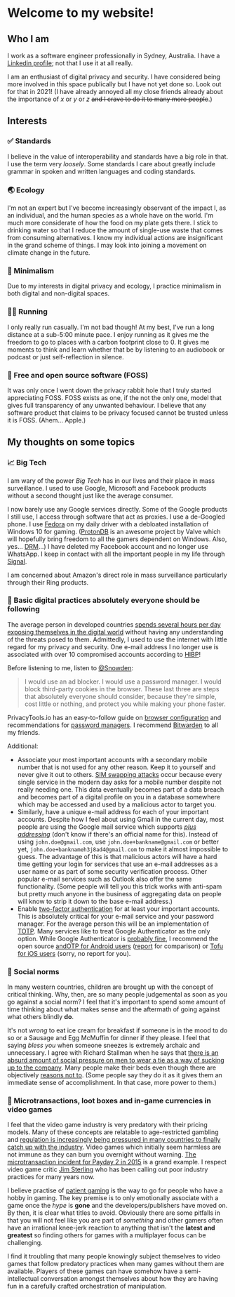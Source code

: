 # Welcome to my website!

## Who I am
I work as a software engineer professionally in Sydney, Australia. I have a [Linkedin profile](https://www.linkedin.com/in/kennyqin); not that I use it at all really.

I am an enthusiast of digital privacy and security. I have considered being more involved in this space publically but I have not yet done so. Look out for that in 2021! (I have already annoyed all my close friends already about the importance of *x* or *y* or *z* ~~and I crave to do it to many more people~~.)

## Interests

### ✅ Standards
I believe in the value of interoperability and standards have a big role in that. I use the term very *loosely*. Some standards I care about greatly include grammar in spoken and written languages and coding standards.

### 🌏 Ecology
I'm not an expert but I've become increasingly observant of the impact I, as an individual, and the human species as a whole have on the world. I'm much more considerate of how the food on my plate gets there. I stick to drinking water so that I reduce the amount of single-use waste that comes from consuming alternatives. I know my individual actions are insignificant in the grand scheme of things. I may look into joining a movement on climate change in the future.

### 🤏 Minimalism
Due to my interests in digital privacy and ecology, I practice minimalism in both digital and non-digital spaces.

### 🏃‍♂️ Running
I only really run casually. I'm not bad though! At my best, I've run a long distance at a sub-5:00 minute pace. I enjoy running as it gives me the freedom to go to places with a carbon footprint close to 0. It gives me moments to think and learn whether that be by listening to an audiobook or podcast or just self-reflection in silence.

### 🙌 Free and open source software (FOSS)
It was only once I went down the privacy rabbit hole that I truly started appreciating FOSS. FOSS exists as one, if the not the only one, model that gives full transparency of any unwanted behaviour. I believe that any software product that claims to be privacy focused cannot be trusted unless it is FOSS. (Ahem... Apple.)

## My thoughts on some topics

### 📈 Big Tech
I am wary of the power *Big Tech* has in our lives and their place in mass surveillance. I used to use Google, Microsoft and Facebook products without a second thought just like the average consumer.

I now barely use any Google services directly. Some of the Google products I still use, I access through software that act as proxies. I use a de-Googled phone. I use [Fedora](https://getfedora.org/) on my daily driver with a debloated installation of Windows 10 for gaming. ([ProtonDB](https://www.protondb.com/) is an awesome project by Valve which will hopefully bring freedom to all the gamers dependent on Windows. Also, yes... [DRM](https://www.fckdrm.com/)...) I have deleted my Facebook account and no longer use WhatsApp. I keep in contact with all the important people in my life through [Signal](https://signal.org/).

I am concerned about Amazon's direct role in mass surveillance particularly through their Ring products.

### 🔐 Basic digital practices absolutely everyone should be following
The average person in developed countries [spends several hours per day exposing themselves in the digital world](https://blog.rescuetime.com/screen-time-stats-2018/) without having any understanding of the threats posed to them. Admittedly, I used to use the internet with little regard for my privacy and security. One e-mail address I no longer use is associated with over 10 compromised accounts according to [HIBP](https://haveibeenpwned.com/)!

Before listening to me, listen to [@Snowden](https://nitter.net/Snowden/status/1175433355921436673):
> I would use an ad blocker. I would use a password manager. I would block
 third-party cookies in the browser. These last three are steps that 
absolutely everyone should consider, because they're simple, cost little
 or nothing, and protect you while making your phone faster.
 
PrivacyTools.io has an easy-to-follow guide on [browser configuration](https://privacytools.io/browsers/) and recommendations for [password managers](https://privacytools.io/software/passwords/). I recommend [Bitwarden](https://bitwarden.com/) to all my friends.

Additional:
* Associate your most important accounts with a secondary mobile number that is not used for any other reason. Keep it to yourself and never give it out to others. [SIM swapping attacks](https://en.wikipedia.org/wiki/SIM_swap_scam) occur because every single service in the modern day asks for a mobile number despite not really needing one. This data eventually becomes part of a data breach and becomes part of a digital profile on you in a database somewhere which may be accessed and used by a malicious actor to target you.
* Similarly, have a unique e-mail address for each of your important accounts. Despite how I feel about using Gmail in the current day, most people are using the Google mail service which supports [*plus addressing*](https://gmail.googleblog.com/2008/03/2-hidden-ways-to-get-more-from-your.html) (don't know if there's an official name for this). Instead of using `john.doe@gmail.com`, use `john.doe+bankname@gmail.com` or better yet, `john.doe+banknameh3j8ad4@gmail.com` to make it almost impossible to guess. The advantage of this is that malicious actors will have a hard time getting your login for services that use an e-mail addresses as a user name or as part of some security verification process. Other popular e-mail services such as Outlook also offer the same functionality. (Some people will tell you this trick works with anti-spam but pretty much anyone in the business of aggregating data on people will know to strip it down to the base e-mail address.)
* Enable [two-factor authentication](https://twofactorauth.org/) for at least your important accounts. This is absolutely critical for your e-mail service and your password manager. For the average person this will be an implementation of [TOTP](https://tools.ietf.org/html/rfc6238). Many services like to treat Google Authenticator as the only option. While Google Authenticator is [probably fine](https://reports.exodus-privacy.eu.org/en/reports/com.google.android.apps.authenticator2/latest/), I recommend the open source [andOTP for Android users](https://github.com/andOTP/andOTP) ([report](https://reports.exodus-privacy.eu.org/en/reports/org.shadowice.flocke.andotp/latest/) for comparison) or [Tofu for iOS users](https://www.tofuauth.com/) (sorry, no report for you).

### 🤨 Social norms
In many western countries, children are brought up with the concept of critical thinking. Why, then, are so many people judgemental as soon as you go against a social norm? I feel that it's important to spend some amount of time thinking about what makes sense and the aftermath of going against what others blindly **do**.

It's not *wrong* to eat ice cream for breakfast if someone is in the mood to do so or a Sausage and Egg McMuffin for dinner if they please. I feel that saying *bless you* when someone sneezes is extremely archaic and unnecessary. I agree with Richard Stallman when he says that [there is an absurd amount of social pressure on men to wear a tie as a way of sucking up to the company](https://stallman.org/rms-lifestyle.html). Many people make their beds even though there are objectively [reasons not to](https://www.lifehack.org/317021/scientists-tell-you-why-making-your-bed-disgusting-and-bad-for-your-health). (Some people say they do it as it gives them an immediate sense of accomplishment. In that case, more power to them.)

### 🎰 Microtransactions, loot boxes and in-game currencies in video games
I feel that the video game industry is very predatory with their pricing models. Many of these concepts are relatable to age-restricted gambling and [regulation is increasingly being pressured in many countries to finally catch up with the industry](https://europeangaming.eu/portal/latest-news/2020/11/24/82169/spains-dgoj-urges-government-to-reclassify-loot-boxes-as-games-of-chance/). Video games which initially seem harmless are not immune as they can burn you overnight without warning. [The microtransaction incident for Payday 2 in 2015](https://www.reddit.com/r/paydaytheheist/comments/3ow3q5/fuck_you_overkill/) is a grand example. I respect video game critic [Jim Sterling](https://www.youtube.com/user/JimSterling) who has been calling out poor industry practices for many years now.

I believe practise of [patient gaming](https://www.reddit.com/r/patientgamers) is the way to go for people who have a hobby in gaming. The key premise is to only emotionally associate with a game once the *hype* is **gone** and the developers/publishers have moved on. By then, it is clear what titles to avoid. Obviously there are some pitfalls in that you will not feel like you are part of *something* and other gamers often have an irrational knee-jerk reaction to anything that isn't the **latest and greatest** so finding others for games with a multiplayer focus can be challenging.

I find it troubling that many people knowingly subject themselves to video games that follow predatory practices when many games without them are available. Players of these games can have somehow have a semi-intellectual conversation amongst themselves about how they are having fun in a carefully crafted orchestration of manipulation.
